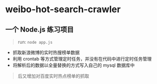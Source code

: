 # weibo-hot-search-crawler
## 一个 Node.js 练习项目
> run: `node app.js`

* 抓取新浪微博的实时热搜榜单数据
* 利用 crontab 等方式管理定时任务，并没有在代码中进行定时任务管理
* 将解析后的数据以全量替换的方式写入自己的 mysql 数据库中

> 后又增加对百度实时热点榜单的抓取